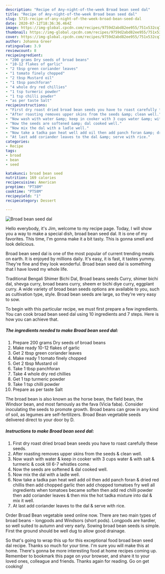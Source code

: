 ```yaml
---
description: "Recipe of Any-night-of-the-week Broad bean seed dal"
title: "Recipe of Any-night-of-the-week Broad bean seed dal"
slug: 5715-recipe-of-any-night-of-the-week-broad-bean-seed-dal
date: 2020-07-12T18:36:36.464Z
image: https://img-global.cpcdn.com/recipes/9759d2abd82ee955/751x532cq70/broad-bean-seed-dal-recipe-main-photo.jpg
thumbnail: https://img-global.cpcdn.com/recipes/9759d2abd82ee955/751x532cq70/broad-bean-seed-dal-recipe-main-photo.jpg
cover: https://img-global.cpcdn.com/recipes/9759d2abd82ee955/751x532cq70/broad-bean-seed-dal-recipe-main-photo.jpg
author: Johanna Greer
ratingvalue: 3.9
reviewcount: 8
recipeingredient:
- "200 grams Dry seeds of broad beans"
- "10-12 flakes of garlic"
- "2 tbsp green coriander leaves"
- "1 tomato finely chopped"
- "2 tbsp Mustard oil"
- "1 tbsp panchforan"
- "4 whole dry red chillies"
- "1 tsp turmeric powder"
- "1 tsp chilli powder"
- "as per taste Salt"
recipeinstructions:
- "First dry roast dried broad bean seeds you have to roast carefully these seeds."
- "After roasting removes upper skins from the seeds &amp; clean well."
- "Now wash with water &amp; keep in cooker with 3 cups water &amp; with salt &amp; turmeric &amp; cook till 6-7 whistles come."
- "Now the seeds are softened &amp; dal cooked well."
- "Now mix the dal with a ladle well."
- "Now take a tadka pan heat well add oil then add panch foran &amp; dried red chillis then add chopped garlic then add chopped tomatoes fry well all ingredients when tomatoes became soften then add red chilli powder then add coriander leaves &amp; then mix the hot tadka mixture into dal &amp; mix it well."
- "At last add coriander leaves to the dal &amp; serve with rice."
categories:
- Recipe
tags:
- broad
- bean
- seed

katakunci: broad bean seed 
nutrition: 169 calories
recipecuisine: American
preptime: "PT38M"
cooktime: "PT58M"
recipeyield: "1"
recipecategory: Dessert

---
```



![Broad bean seed dal](https://img-global.cpcdn.com/recipes/9759d2abd82ee955/751x532cq70/broad-bean-seed-dal-recipe-main-photo.jpg)

Hello everybody, it's Jim, welcome to my recipe page. Today, I will show you a way to make a special dish, broad bean seed dal. It is one of my favorites. This time, I'm gonna make it a bit tasty. This is gonna smell and look delicious.

Broad bean seed dal is one of the most popular of current trending meals on earth. It is enjoyed by millions daily. It's easy, it is fast, it tastes yummy. They're fine and they look wonderful. Broad bean seed dal is something that I have loved my whole life.

Traditional Bengali Shimer Bichi Dal, Broad beans seeds Curry, shimer bichi dal, shevga curry, broad beans curry, sheem er bichi diye curry, eggplant curry. A wide variety of broad bean seeds options are available to you, such as cultivation type, style. Broad bean seeds are large, so they&#39;re very easy to sow.


To begin with this particular recipe, we must first prepare a few ingredients. You can cook broad bean seed dal using 10 ingredients and 7 steps. Here is how you can achieve that.

<!--inarticleads1-->

##### The ingredients needed to make Broad bean seed dal:

1. Prepare 200 grams Dry seeds of broad beans
1. Make ready 10-12 flakes of garlic
1. Get 2 tbsp green coriander leaves
1. Make ready 1 tomato finely chopped
1. Get 2 tbsp Mustard oil
1. Take 1 tbsp panchforan
1. Take 4 whole dry red chillies
1. Get 1 tsp turmeric powder
1. Take 1 tsp chilli powder
1. Prepare as per taste Salt


The broad bean is also known as the horse bean, the field bean, the Windsor bean, and most famously as the fava (Vicia faba). Consider inoculating the seeds to promote growth. Broad beans can grow in any kind of soil, as legumes are self-fertilizers. Broad Bean vegetable seeds delivered direct to your door by D. 

<!--inarticleads2-->

##### Instructions to make Broad bean seed dal:

1. First dry roast dried broad bean seeds you have to roast carefully these seeds.
1. After roasting removes upper skins from the seeds &amp; clean well.
1. Now wash with water &amp; keep in cooker with 3 cups water &amp; with salt &amp; turmeric &amp; cook till 6-7 whistles come.
1. Now the seeds are softened &amp; dal cooked well.
1. Now mix the dal with a ladle well.
1. Now take a tadka pan heat well add oil then add panch foran &amp; dried red chillis then add chopped garlic then add chopped tomatoes fry well all ingredients when tomatoes became soften then add red chilli powder then add coriander leaves &amp; then mix the hot tadka mixture into dal &amp; mix it well.
1. At last add coriander leaves to the dal &amp; serve with rice.


Order Broad Bean vegetable seed online now. There are two main types of broad beans - longpods and Windsors (short pods). Longpods are hardier, so well suited to autumn and very early. Sowing broad bean seeds is simple. First the ground should be well dug to allow good drainage. 

So that's going to wrap this up for this exceptional food broad bean seed dal recipe. Thanks so much for your time. I'm sure you will make this at home. There's gonna be more interesting food at home recipes coming up. Remember to bookmark this page on your browser, and share it to your loved ones, colleague and friends. Thanks again for reading. Go on get cooking!

